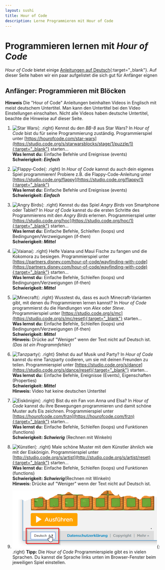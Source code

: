 ```yaml
---
layout: sushi
title: Hour of Code
description: Lerne Programmieren mit Hour of Code
---
```


# Programmieren lernen mit *Hour of Code*

*Hour of Code* bietet einige [Anleitungen auf Deutsch](https://hourofcode.com/us/de/learn){:target="_blank"}. Auf dieser Seite haben wir ein paar aufgelistet die sich gut für Anfänger eignen

## Anfänger: Programmieren mit Blöcken
**Hinweis**
Die "Hour of Code" Anleitungen beinhalten Videos in Englisch mit meist deutschem Untertitel. Man kann den Untertitel bei den Video Einstellungen einschalten. Nicht alle Videos haben deutsche Untertitel, beachte die Hinweise auf dieser Seite.

1. ![Star Wars](https://code.org/images/tutorials/resubmission/starwars.jpg){: .right}
Kennst du den *BB-8* aus Star Wars? In *Hour of Code* bist du für seine Programmierung zuständig. Programmierspiel unter [https://hourofcode.com/star-wars](https://studio.code.org/s/starwarsblocks/stage/1/puzzle/1){:target="_blank"} starten...<br>
**Was lernst du:** Einfache Befehle und Ereignisse (events)<br>
**Schwierigkeit: *Einfach***<br>

1. ![Flappy-Code](https://code.org/images/fill-480x360/tutorials/resubmission/flappy.jpg){: .right}
In *Hour of Code* kannst du auch dein eigenes Spiel programmieren! Probiere z.B. die Flappy-Code-Anleitung unter [https://studio.code.org/flappy](https://studio.code.org/flappy/1){:target="_blank"}<br>
**Was lernst du:** Einfache Befehle und Ereignisse (events)<br>
**Schwierigkeit: *Einfach***<br>

1. ![Angry Birds](https://code.org/images/tutorials/resubmission/codeorg.jpg){: .right}
Kennst du das Spiel *Angry Birds* von Smartphone oder Tablet? In *Hour of Code* kannst du die ersten Schritte des Programmierens mit den *Angry Birds* erlernen. Programmierspiel unter [https://studio.code.org/hoc](https://studio.code.org/hoc/1){:target="_blank"} starten...<br>
**Was lernst du:** Einfache Befehle, Schleifen (loops) und Bedingungen/Verzweigungen (if-then)<br>
**Schwierigkeit: *Mittel***<br>

1. ![Vaiana](https://code.org/images/fill-480x360/tutorials/new/moana.jpg){: .right}
Helfe Vaiana und Maui Fische zu fangen und die Kokomora zu besiegen. Programmierspiel unter [https://partners.disney.com/hour-of-code/wayfinding-with-code](https://partners.disney.com/hour-of-code/wayfinding-with-code){:target="_blank"} starten...<br>
**Was lernst du:** Einfache Befehle, Schleifen (loops) und Bedingungen/Verzweigungen (if-then)<br>
**Schwierigkeit: *Mittel***<br>

1. ![Minecraft](https://code.org/images/fill-480x360/tutorials/hoc2018/aquatic2018_new.jpg ){: .right}
Wusstest du, dass es auch Minecraft-Varianten gibt, mit denen du Programmieren lernen kannst? In *Hour of Code* programmierst du die Handlungen von *Alex* oder *Steve*. Programmierspiel unter [https://studio.code.org/s/mc](https://studio.code.org/s/mc/reset){:target="_blank"} starten...<br>
**Was lernst du:** Einfache Befehle, Schleifen (loops) und Bedingungen/Verzweigungen (if-then)<br>
**Schwierigkeit: *Mittel***<br>
**Hinweis:** Drücke auf "Weniger" wenn der Text nicht auf Deutsch ist. _(Das ist ein Programmfehler)_

1. ![Tanzparty](https://code.org/images/dance_party.gif){: .right}
Stehst du auf Musik und Party? In *Hour of Code* kannst du eine Tanzparty codieren, um sie mit deinen Freunden zu teilen. Programmierspiel unter [https://studio.code.org/s/dance](https://studio.code.org/s/dance/reset){:target="_blank"}  starten...<br>
**Was lernst du:** Einfache Befehle, Ereignisse (Events), Eigenschaften (Properties)<br>
**Schwierigkeit: *Mittel***<br>
**Hinweis:** Video hat keine deutschen Untertitel

1. ![Eiskönigin](https://code.org/images/tutorials/resubmission/frozen.jpg){: .right}
Bist du ein Fan von Anna und Elsa? In *Hour of Code* kannst du ihre Bewegungen programmieren und damit schöne Muster aufs Eis zeichnen. Programmierspiel unter [https://hourofcode.com/frzn](https://hourofcode.com/frzn){:target="_blank"} starten...<br>
**Was lernst du:** Einfache Befehle, Schleifen (loops) und Funktionen (functions)<br>
**Schwierigkeit: *Schwierig*** (Rechnen mit Winkeln)<br>

1. ![Künstler](https://code.org/shared/images/courses/logo_tall_artist.jpg){: .right}
Male schöne Muster mit dem Künstler ähnlich wie mit der Eiskönigin. Programmierspiel unter [http://studio.code.org/s/artist](http://studio.code.org/s/artist/reset){:target="_blank"} starten...<br>
**Was lernst du:** Einfache Befehle, Schleifen (loops) und Funktionen (functions)<br>
**Schwierigkeit: *Schwierig***(Rechnen mit Winkeln)<br>
**Hinweis:** Drücke auf "Weniger" wenn der Text nicht auf Deutsch ist.

1. ![Sprache einstellen](sprache-einstellen.png){: .right}
**Tipp:** Die *Hour of Code* Programmierspiele gibt es in vielen Sprachen. Du kannst die Sprache links unten im Browser-Fenster beim jeweiligen Spiel einstellen.



